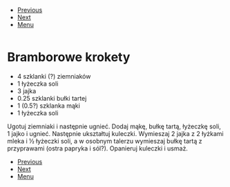 <!-- Navigation Menu Start -->

- [Previous](<Biszkopt.md>)
- [Next](<Brownie.md>)
- [Menu](<README.md>)

<div style="margin-bottom: 50px"></div>

<!-- /Navigation Menu Start -->


# Bramborowe krokety

- 4 szklanki (?) ziemniaków 
- 1 łyżeczka soli 
- 3 jajka 
- 0.25 szklanki bułki tartej 
- 1 (0.5?) szklanka mąki 
- 1 łyżeczka soli 

Ugotuj ziemniaki i następnie ugnieć. Dodaj mąkę, bułkę tartą, łyżeczkę soli, 1 jajko i ugnieć. Następnie ukształtuj kuleczki. Wymieszaj 2 jajka z 2 łyżkami mleka i ½ łyżeczki soli, a w osobnym talerzu wymieszaj bułkę tartą z przyprawami (ostra papryka i sól?). Opanieruj kuleczki i usmaż. 


<!-- Navigation Menu End -->

- [Previous](<Biszkopt.md>)
- [Next](<Brownie.md>)
- [Menu](<README.md>)

<div style="margin-bottom: 50px"></div>

<!-- /Navigation Menu End -->